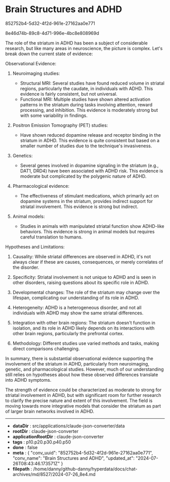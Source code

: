 # Brain Structures and ADHD

852752b4-5d32-4f2d-961e-27162aa0e771

8e46d74b-89c8-4d71-996e-4bc8e808969d

 The role of the striatum in ADHD has been a subject of considerable research, but like many areas in neuroscience, the picture is complex. Let's break down the current state of evidence:

Observational Evidence:

1. Neuroimaging studies:
   - Structural MRI: Several studies have found reduced volume in striatal regions, particularly the caudate, in individuals with ADHD. This evidence is fairly consistent, but not universal.
   - Functional MRI: Multiple studies have shown altered activation patterns in the striatum during tasks involving attention, reward processing, and inhibition. This evidence is moderately strong but with some variability in findings.

2. Positron Emission Tomography (PET) studies:
   - Have shown reduced dopamine release and receptor binding in the striatum in ADHD. This evidence is quite consistent but based on a smaller number of studies due to the technique's invasiveness.

3. Genetics:
   - Several genes involved in dopamine signaling in the striatum (e.g., DAT1, DRD4) have been associated with ADHD risk. This evidence is moderate but complicated by the polygenic nature of ADHD.

4. Pharmacological evidence:
   - The effectiveness of stimulant medications, which primarily act on dopamine systems in the striatum, provides indirect support for striatal involvement. This evidence is strong but indirect.

5. Animal models:
   - Studies in animals with manipulated striatal function show ADHD-like behaviors. This evidence is strong in animal models but requires careful translation to humans.

Hypotheses and Limitations:

1. Causality: While striatal differences are observed in ADHD, it's not always clear if these are causes, consequences, or merely correlates of the disorder.

2. Specificity: Striatal involvement is not unique to ADHD and is seen in other disorders, raising questions about its specific role in ADHD.

3. Developmental changes: The role of the striatum may change over the lifespan, complicating our understanding of its role in ADHD.

4. Heterogeneity: ADHD is a heterogeneous disorder, and not all individuals with ADHD may show the same striatal differences.

5. Integration with other brain regions: The striatum doesn't function in isolation, and its role in ADHD likely depends on its interactions with other brain regions, particularly the prefrontal cortex.

6. Methodology: Different studies use varied methods and tasks, making direct comparisons challenging.

In summary, there is substantial observational evidence supporting the involvement of the striatum in ADHD, particularly from neuroimaging, genetic, and pharmacological studies. However, much of our understanding still relies on hypotheses about how these observed differences translate into ADHD symptoms.

The strength of evidence could be characterized as moderate to strong for striatal involvement in ADHD, but with significant room for further research to clarify the precise nature and extent of this involvement. The field is moving towards more integrative models that consider the striatum as part of larger brain networks involved in ADHD.

---

* **dataDir** : src/applications/claude-json-converter/data
* **rootDir** : claude-json-converter
* **applicationRootDir** : claude-json-converter
* **tags** : p10.p20.p30.p40.p50
* **done** : false
* **meta** : {
  "conv_uuid": "852752b4-5d32-4f2d-961e-27162aa0e771",
  "conv_name": "Brain Structures and ADHD",
  "updated_at": "2024-07-26T08:43:46.173571Z"
}
* **filepath** : /home/danny/github-danny/hyperdata/docs/chat-archives/md/8527/2024-07-26_8e4.md